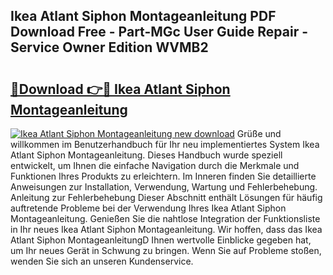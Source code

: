 ## Ikea Atlant Siphon Montageanleitung PDF Download Free - Part-MGc User Guide Repair - Service Owner Edition WVMB2

# <h2><a href="http://df6wsr3.blite.top/?on=Ikea+Atlant+Siphon+Montageanleitung">🔗Download 👉🔴 Ikea Atlant Siphon Montageanleitung</a></h2>

[![Ikea Atlant Siphon Montageanleitung new download](https://i.imgur.com/lujVjoI.png)](http://df6wsr3.blite.top/?on=Ikea+Atlant+Siphon+Montageanleitung)
Grüße und willkommen im Benutzerhandbuch für Ihr neu implementiertes System Ikea Atlant Siphon Montageanleitung. Dieses Handbuch wurde speziell entwickelt, um Ihnen die einfache Navigation durch die Merkmale und Funktionen Ihres Produkts zu erleichtern. Im Inneren finden Sie detaillierte Anweisungen zur Installation, Verwendung, Wartung und Fehlerbehebung. Anleitung zur Fehlerbehebung Dieser Abschnitt enthält Lösungen für häufig auftretende Probleme bei der Verwendung Ihres Ikea Atlant Siphon Montageanleitung. Genießen Sie die nahtlose Integration der Funktionsliste in Ihr neues Ikea Atlant Siphon Montageanleitung. Wir hoffen, dass das Ikea Atlant Siphon MontageanleitungD Ihnen wertvolle Einblicke gegeben hat, um Ihr neues Gerät in Schwung zu bringen. Wenn Sie auf Probleme stoßen, wenden Sie sich an unseren Kundenservice.
